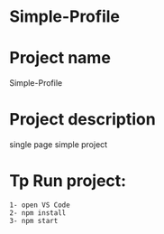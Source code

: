 # Simple-Profile
# Project name
Simple-Profile
# Project description
single page simple project
# Tp Run project:
```
1- open VS Code
2- npm install
3- npm start
```
